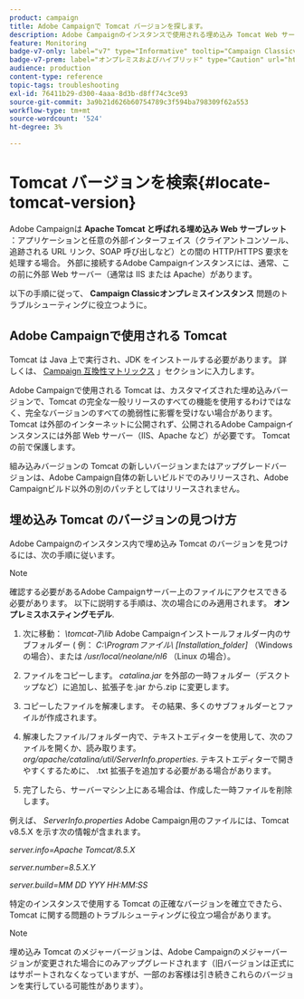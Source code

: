```yaml
---
product: campaign
title: Adobe Campaignで Tomcat バージョンを探します。
description: Adobe Campaignのインスタンスで使用される埋め込み Tomcat Web サーブレットの現在のバージョンを調べる方法を説明します
feature: Monitoring
badge-v7-only: label="v7" type="Informative" tooltip="Campaign Classicv7 にのみ適用"
badge-v7-prem: label="オンプレミスおよびハイブリッド" type="Caution" url="https://experienceleague.adobe.com/docs/campaign-classic/using/installing-campaign-classic/architecture-and-hosting-models/hosting-models-lp/hosting-models.html?lang=ja" tooltip="オンプレミスデプロイメントとハイブリッドデプロイメントにのみ適用されます"
audience: production
content-type: reference
topic-tags: troubleshooting
exl-id: 76411b29-d300-4aaa-8d3b-d8ff74c3ce93
source-git-commit: 3a9b21d626b60754789c3f594ba798309f62a553
workflow-type: tm+mt
source-wordcount: '524'
ht-degree: 3%

---
```


# Tomcat バージョンを検索{#locate-tomcat-version}



Adobe Campaignは **Apache Tomcat と呼ばれる埋め込み Web サーブレット** ：アプリケーションと任意の外部インターフェイス（クライアントコンソール、追跡される URL リンク、SOAP 呼び出しなど）との間の HTTP/HTTPS 要求を処理する場合。 外部に接続するAdobe Campaignインスタンスには、通常、この前に外部 Web サーバー（通常は IIS または Apache）があります。

以下の手順に従って、 **Campaign Classicオンプレミスインスタンス** 問題のトラブルシューティングに役立つように。

## Adobe Campaignで使用される Tomcat

Tomcat は Java 上で実行され、JDK をインストールする必要があります。 詳しくは、 [Campaign 互換性マトリックス](../../rn/using/compatibility-matrix.md) 」セクションに入力します。

Adobe Campaignで使用される Tomcat は、カスタマイズされた埋め込みバージョンで、Tomcat の完全な一般リリースのすべての機能を使用するわけではなく、完全なバージョンのすべての脆弱性に影響を受けない場合があります。 Tomcat は外部のインターネットに公開されず、公開されるAdobe Campaignインスタンスには外部 Web サーバー（IIS、Apache など）が必要です。 Tomcat の前で保護します。

組み込みバージョンの Tomcat の新しいバージョンまたはアップグレードバージョンは、Adobe Campaign自体の新しいビルドでのみリリースされ、Adobe Campaignビルド以外の別のパッチとしてはリリースされません。

## 埋め込み Tomcat のバージョンの見つけ方

Adobe Campaignのインスタンス内で埋め込み Tomcat のバージョンを見つけるには、次の手順に従います。

>[!NOTE]
>
>確認する必要があるAdobe Campaignサーバー上のファイルにアクセスできる必要があります。 以下に説明する手順は、次の場合にのみ適用されます。 **オンプレミスホスティングモデル**.

1. 次に移動： *\tomcat-7\lib* Adobe Campaignインストールフォルダー内のサブフォルダー ( 例： *C:\Programファイル\ [Installation_folder]* （Windows の場合）、または */usr/local/neolane/nl6* （Linux の場合）。

1. ファイルをコピーします。 *catalina.jar* を外部の一時フォルダー（デスクトップなど）に追加し、拡張子を.jar から.zip に変更します。

1. コピーしたファイルを解凍します。 その結果、多くのサブフォルダーとファイルが作成されます。

1. 解凍したファイル/フォルダー内で、テキストエディターを使用して、次のファイルを開くか、読み取ります。 *org/apache/catalina/util/ServerInfo.properties*. テキストエディターで開きやすくするために、 .txt 拡張子を追加する必要がある場合があります。

1. 完了したら、サーバーマシン上にある場合は、作成した一時ファイルを削除します。

例えば、 *ServerInfo.properties* Adobe Campaign用のファイルには、Tomcat v8.5.X を示す次の情報が含まれます。

*server.info=Apache Tomcat/8.5.X*

*server.number=8.5.X.Y*

*server.build=MM DD YYY HH:MM:SS*

特定のインスタンスで使用する Tomcat の正確なバージョンを確立できたら、Tomcat に関する問題のトラブルシューティングに役立つ場合があります。

>[!NOTE]
>
>埋め込み Tomcat のメジャーバージョンは、Adobe Campaignのメジャーバージョンが変更された場合にのみアップグレードされます（旧バージョンは正式にはサポートされなくなっていますが、一部のお客様は引き続きこれらのバージョンを実行している可能性があります）。
>

